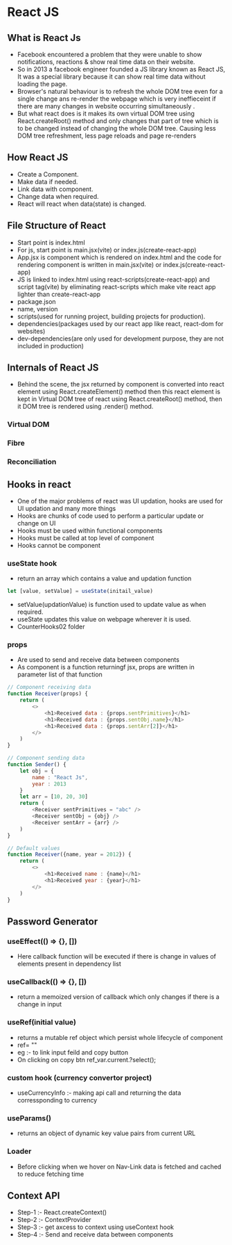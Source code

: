 # React JS 
## What is React Js
- Facebook encountered a problem that they were unable to show notifications, reactions & show real time data on their website.
- So in 2013 a facebook engineer founded a JS library known as React JS, It was a special library because it can show real time data without loading the page.
- Browser's natural behaviour is to refresh the whole DOM tree even for a single change ans re-render the webpage which is very ineffieceint if there are many changes in website occurring simultaneously .
- But what react does is it makes its own virtual DOM tree using React.createRoot() method and only changes that part of tree which is to be changed instead of changing the whole DOM tree. Causing less DOM tree refreshment, less page reloads and page re-renders

## How React JS
- Create a Component.
- Make data if needed.
- Link data with component.
- Change data when required.
- React will react when data(state) is changed.

## File Structure of React
- Start point is index.html
- For js, start point is main.jsx(vite) or index.js(create-react-app)
- App.jsx is component which is rendered on index.html and the code for rendering component is written in main.jsx(vite) or index.js(create-react-app)
- JS is linked to index.html using react-scripts(create-react-app) and script tag(vite) by eliminating react-scripts which make vite react app lighter than create-react-app
- package.json 
- name, version
- scripts(used for running project, building projects for production).
- dependencies(packages used by our react app like react, react-dom for websites)
- dev-dependencies(are only used for development purpose, they are not included in production)

## Internals of React JS
- Behind the scene, the jsx returned by component is converted into react element using React.createElement() method then this react element is kept in Virtual DOM tree of react using React.createRoot() method, then it DOM tree is rendered using .render() method.

### Virtual DOM
### Fibre
### Reconciliation

## Hooks in react
- One of the major problems of react was UI updation, hooks are used for UI updation and many more things
- Hooks are chunks of code used to perform a particular update or change on UI
- Hooks must be used within functional components
- Hooks must be called at top level of component
- Hooks cannot be component

### useState hook
- return an array which contains a value and updation function
```javascript
let [value, setValue] = useState(initail_value)
```
- setValue(updationValue) is function used to update value as when required.
- useState updates this value on webpage wherever it is used.
- CounterHooks02 folder

### props
- Are used to send and receive data between components
- As component is a function returningf jsx, props are written in parameter list of that function
```javascript
// Component receiving data
function Receiver(props) {
    return (
        <>
            <h1>Received data : {props.sentPrimitives}</h1>
            <h1>Received data : {props.sentObj.name}</h1>
            <h1>Received data : {props.sentArr[2]}</h1>
        </>
    )
}

// Component sending data
function Sender() {
    let obj = {
        name : "React Js",
        year : 2013
    }
    let arr = [10, 20, 30]
    return (
        <Receiver sentPrimitives = "abc" />
        <Receiver sentObj = {obj} />
        <Receiver sentArr = {arr} />
    )
}

// Default values
function Receiver({name, year = 2012}) {
    return (
        <>
            <h1>Received name : {name}</h1>
            <h1>Received year : {year}</h1>
        </>
    )
}
```

## Password Generator
### useEffect(() => {}, [])
- Here callback function will be executed if there is change in values of elements present in dependency list

### useCallback(() => {}, [])
- return a memoized version of callback which only changes if there is a change in input

### useRef(initial value)
- returns a mutable ref object which persist whole lifecycle of component
- ref= ""
- eg :- to link input feild and copy button
- On clicking on copy btn ref_var.current.?select();

### custom hook (currency convertor project)
- useCurrencyInfo :- making api call and  returning the data corressponding to currency

### useParams()
- returns an object of dynamic key value pairs from current URL

### Loader
- Before clicking when we hover on Nav-Link data is fetched and cached to reduce fetching time


## Context API
- Step-1 :- React.createContext()
- Step-2 :- ContextProvider
- Step-3 :- get axcess to context using useContext hook
- Step-4 :- Send and receive data between components